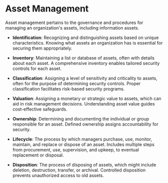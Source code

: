 # Asset Management 

Asset management pertains to the governance and procedures for managing an organization's assets, including information assets.

- **Identification**: Recognizing and distinguishing assets based on unique characteristics. Knowing what assets an organization has is essential for securing them appropriately. 

- **Inventory**: Maintaining a list or database of assets, often with details about each asset. A comprehensive inventory enables tailored security controls for each asset.

- **Classification**: Assigning a level of sensitivity and criticality to assets, often for the purpose of determining security controls. Proper classification facilitates risk-based security programs.

- **Valuation**: Assigning a monetary or strategic value to assets, which can aid in risk management decisions. Understanding asset value guides cost-effective safeguards. 

- **Ownership**: Determining and documenting the individual or group responsible for an asset. Defined ownership assigns accountability for security.

- **Lifecycle**: The process by which managers purchase, use, monitor, maintain, and replace or dispose of an asset. Includes multiple steps from procurement, use, supervision, and upkeep, to eventual replacement or disposal.

- **Disposition**: The process of disposing of assets, which might include deletion, destruction, transfer, or archival. Controlled disposition prevents unauthorized access to old assets.